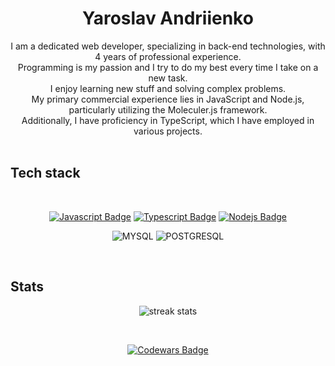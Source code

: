 <h1 align="center">
  Yaroslav Andriienko
</h1>

<div align=center>
  I am a dedicated web developer, specializing in back-end technologies, with 4 years of professional experience.<br> 
  Programming is my passion and I try to do my best every time I take on a new task.<br>
  I enjoy learning new stuff and solving complex problems.<br> 
  My primary commercial experience lies in JavaScript and Node.js, particularly utilizing the Moleculer.js framework.<br> 
  Additionally, I have proficiency in TypeScript, which I have employed in various projects.<br>
</div>

<br>

## Tech stack
<br>

<div align="center" width="200px">

[![Javascript Badge](https://img.shields.io/badge/-Javascript-F0DB4F?style=for-the-badge&labelColor=black&logo=javascript&logoColor=F0DB4F)](#) [![Typescript Badge](https://img.shields.io/badge/-Typescript-007acc?style=for-the-badge&labelColor=black&logo=typescript&logoColor=007acc)](#) [![Nodejs Badge](https://img.shields.io/badge/-Nodejs-3C873A?style=for-the-badge&labelColor=black&logo=node.js&logoColor=3C873A)](#)

</div>

<div align="center" width="200px">

![MYSQL](https://img.shields.io/badge/-MYSQL-f29111?style=for-the-badge&logo=mysql&logoColor=#00758f)
![POSTGRESQL](https://img.shields.io/badge/-POSTGRESQL-718093?style=for-the-badge&logo=postgresql&logoColor=#0064a5)

</div>

<br>

## Stats

<div align="center" width="200px">

![streak stats](https://github-readme-streak-stats.herokuapp.com/?user=ogsevko&theme=onedark&hide_border=true)

<br>

<a align="center" href="https://codewars.com/users/ogsevko">
 
![Codewars Badge](https://www.codewars.com/users/ogsevko/badges/large)
  
</a>

</div>
